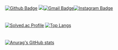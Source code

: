 [![Github Badge](https://img.shields.io/badge/-Github-181717?style=flat-square&logo=Github&logoColor=white&link=https://www.instagram.com/zuzu_zzing/)](https://github.com/Blueberrycake27) <a href="https://blog.naver.com/jangdm37"><img src="https://img.shields.io/badge/Naver-03C75A?style=flat-square&logo=Naver&logoColor=white"/></a>[![Gmail Badge](https://img.shields.io/badge/Gmail-d14836?style=flat-square&logo=Gmail&logoColor=white&link=mailto:jjuhee0913@gmail.com)](mailto:jangdm37@gmail.com)[![Instagram Badge](https://img.shields.io/badge/-Instagram-dd2a7b?style=flat-square&logo=instagram&logoColor=white&link=https://www.instagram.com/zuzu_zzing/)](https://www.instagram.com/blueberry__37/)   
#


[![Solved.ac Profile](http://mazassumnida.wtf/api/v2/generate_badge?boj=jangdm37)](https://solved.ac/jangdm37/)
[![Top Langs](https://github-readme-stats.vercel.app/api/top-langs/?username=Blueberrycake27)](https://github.com/Blueberrycake27/github-readme-stats)  
#

[![Anurag's GitHub stats](https://github-readme-stats.vercel.app/api?username=Blueberrycake27)](https://github.com/Blueberrycake27/github-readme-stats)

